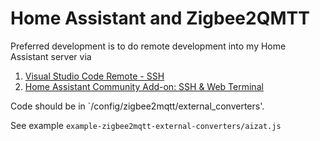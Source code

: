 # Home Assistant and Zigbee2QMTT

Preferred development is to do remote development into my Home Assistant server via
1. [Visual Studio Code Remote - SSH](https://marketplace.visualstudio.com/items/?itemName=ms-vscode-remote.remote-ssh)
2. [Home Assistant Community Add-on: SSH & Web Terminal](https://community.home-assistant.io/t/home-assistant-community-add-on-ssh-web-terminal/33820)

Code should be in `/config/zigbee2mqtt/external_converters'.

See example `example-zigbee2mqtt-external-converters/aizat.js`